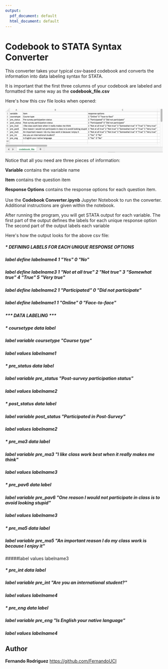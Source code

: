 ```yaml
---
output:
  pdf_document: default
  html_document: default
---
```

# Codebook to STATA Syntax Converter

This converter takes your typical csv-based codebook and converts the information into data labeling syntax for STATA. 

It is important that the first three columns of your codebook are labeled and formatted the same way as the <b>codebook_file.csv</b>

Here's how this csv file looks when opened:

![alt text](https://github.com/FernandoUCI/Codebook-to-STATA-Syntax-Converter/blob/master/codebook_screenshot.png)

Notice that all you need are three pieces of information:

<b>Variable</b> contains the variable name

<b>Item</b> contains the question item

<b>Response Options</b> contains the response options for each question item.
<br><br>
Use the <b>Codebook Converter.ipynb</b> Jupyter Notebook to run the converter. Additional instructions are given within the notebook.

After running the program, you will get STATA output for each variable.
The first part of the output defines the labels for each unique response option
The second part of the output labels each variable

Here's how the output looks for the above csv file:


##### * DEFINING LABELS FOR EACH UNIQUE RESPONSE OPTIONS

##### label define labelname4 1 "Yes"  0 "No"

##### label define labelname3 1 "Not at all true" 2 "Not true" 3 "Somewhat true" 4 "True" 5 "Very true"

##### label define labelname2 1 "Participated" 0 "Did not participate"

##### label define labelname1 1 "Online" 0 "Face-to-face"


##### *** DATA LABELING ***

##### * coursetype data label
##### label variable coursetype "Course type"
##### label values labelname1

##### * pre_status data label
##### label variable pre_status "Post-survey participation status"
##### label values labelname2

##### * post_status data label
##### label variable post_status "Participated in Post-Survey"
##### label values labelname2

##### * pre_ma3 data label
##### label variable pre_ma3 "I like class work best when it really makes me think"
##### label values labelname3

##### * pre_pav6 data label
##### label variable pre_pav6 "One reason I would not participate in class is to avoid looking stupid"
##### label values labelname3

##### * pre_ma5 data label
##### label variable pre_ma5 "An important reason I do my class work is because I enjoy it"
#####label values labelname3

##### * pre_int data label
##### label variable pre_int "Are you an international student?"
##### label values labelname4

##### * pre_eng data label
##### label variable pre_eng "Is English your native language"
##### label values labelname4



## Author

**Fernando Rodriguez** https://github.com/FernandoUCI


